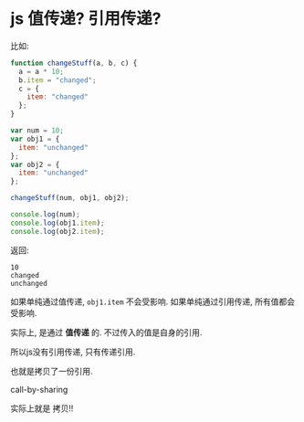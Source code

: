 # js 值传递? 引用传递?

比如:

```js
function changeStuff(a, b, c) {
  a = a * 10;
  b.item = "changed";
  c = {
    item: "changed"
  };
}

var num = 10;
var obj1 = {
  item: "unchanged"
};
var obj2 = {
  item: "unchanged"
};

changeStuff(num, obj1, obj2);

console.log(num);
console.log(obj1.item);
console.log(obj2.item);
```
返回:
```
10
changed
unchanged
```
如果单纯通过值传递, `obj1.item` 不会受影响. 如果单纯通过引用传递, 所有值都会受影响.

实际上, 是通过 **值传递** 的. 不过传入的值是自身的引用.

所以js没有引用传递, 只有传递引用.

也就是拷贝了一份引用.

call-by-sharing

实际上就是 拷贝!!


